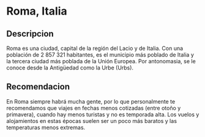 # Roma, Italia

## Descripcion
Roma es una ciudad, capital de la región del Lacio y de Italia. Con una población de 2 857 321 habitantes,​ es el municipio más poblado de Italia y la tercera ciudad más poblada de la Unión Europea.​ Por antonomasia, se le conoce desde la Antigüedad como la Urbe (Urbs).

## Recomendacion
En Roma siempre habrá mucha gente, por lo que personalmente te recomendamos que viajes en fechas menos cotizadas (entre otoño y primavera), cuando hay menos turistas y no es temporada alta. Los vuelos y alojamientos en estas épocas suelen ser un poco más baratos y las temperaturas menos extremas.